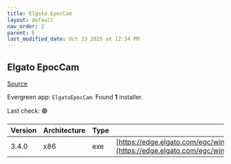 ```yaml
---
title: Elgato EpocCam
layout: default
nav_order: 2
parent: E
last_modified_date: Oct 13 2025 at 12:34 PM
---
```


## Elgato EpocCam

[Source](https://www.elgato.com/us/en/s/epoccam)

Evergreen app: `ElgatoEpocCam`. Found **1** installer.

Last check: 🟢

| Version | Architecture | Type | URI                                                                                                                                                    |
| ------- | ------------ | ---- | ------------------------------------------------------------------------------------------------------------------------------------------------------ |
| 3.4.0   | x86          | exe  | [https://edge.elgato.com/egc/windows/epoccam/EpocCam_Installer64_3_4_0.exe](https://edge.elgato.com/egc/windows/epoccam/EpocCam_Installer64_3_4_0.exe) |

